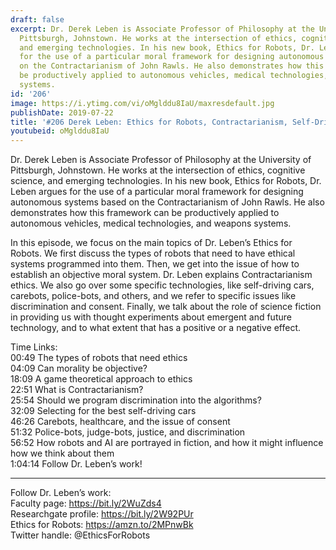 ```yaml
---
draft: false
excerpt: Dr. Derek Leben is Associate Professor of Philosophy at the University of
  Pittsburgh, Johnstown. He works at the intersection of ethics, cognitive science,
  and emerging technologies. In his new book, Ethics for Robots, Dr. Leben argues
  for the use of a particular moral framework for designing autonomous systems based
  on the Contractarianism of John Rawls. He also demonstrates how this framework can
  be productively applied to autonomous vehicles, medical technologies, and weapons
  systems.
id: '206'
image: https://i.ytimg.com/vi/oMglddu8IaU/maxresdefault.jpg
publishDate: 2019-07-22
title: '#206 Derek Leben: Ethics for Robots, Contractarianism, Self-Driving Cars'
youtubeid: oMglddu8IaU
---
```

Dr. Derek Leben is Associate Professor of Philosophy at the University of Pittsburgh, Johnstown. He works at the intersection of ethics, cognitive science, and emerging technologies. In his new book, Ethics for Robots, Dr. Leben argues for the use of a particular moral framework for designing autonomous systems based on the Contractarianism of John Rawls. He also demonstrates how this framework can be productively applied to autonomous vehicles, medical technologies, and weapons systems.

In this episode, we focus on the main topics of Dr. Leben’s Ethics for Robots. We first discuss the types of robots that need to have ethical systems programmed into them. Then, we get into the issue of how to establish an objective moral system. Dr. Leben explains Contractarianism ethics. We also go over some specific technologies, like self-driving cars, carebots, police-bots, and others, and we refer to specific issues like discrimination and consent. Finally, we talk about the role of science fiction in providing us with thought experiments about emergent and future technology, and to what extent that has a positive or a negative effect.

Time Links:  
00:49  The types of robots that need ethics  
04:09  Can morality be objective?  
18:09  A game theoretical approach to ethics                                   
22:51  What is Contractarianism?  
25:54  Should we program discrimination into the algorithms?  
32:09  Selecting for the best self-driving cars  
46:26  Carebots, healthcare, and the issue of consent  
51:32  Police-bots, judge-bots, justice, and discrimination  
56:52  How robots and AI are portrayed in fiction, and how it might influence how we think about them  
1:04:14  Follow Dr. Leben’s work!

---

Follow Dr. Leben’s work:  
Faculty page: https://bit.ly/2WuZds4  
Researchgate profile: https://bit.ly/2W92PUr  
Ethics for Robots: https://amzn.to/2MPnwBk  
Twitter handle: @EthicsForRobots
